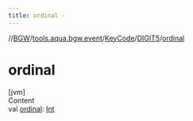 ```yaml
---
title: ordinal -
---
```

//[BGW](../../../../index.md)/[tools.aqua.bgw.event](../../index.md)/[KeyCode](../index.md)/[DIGIT5](index.md)/[ordinal](ordinal.md)



# ordinal  
[jvm]  
Content  
val [ordinal](ordinal.md): [Int](https://kotlinlang.org/api/latest/jvm/stdlib/kotlin/-int/index.html)  



